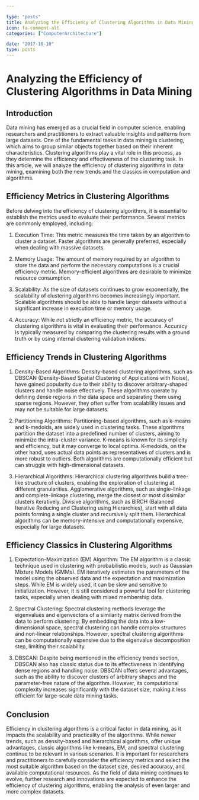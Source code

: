 ```yaml
---

type: "posts"
title: Analyzing the Efficiency of Clustering Algorithms in Data Mining
icon: fa-comment-alt
categories: ["ComputerArchitecture"]

date: "2017-10-10"
type: posts
---
```





# Analyzing the Efficiency of Clustering Algorithms in Data Mining

## Introduction

Data mining has emerged as a crucial field in computer science, enabling researchers and practitioners to extract valuable insights and patterns from large datasets. One of the fundamental tasks in data mining is clustering, which aims to group similar objects together based on their inherent characteristics. Clustering algorithms play a vital role in this process, as they determine the efficiency and effectiveness of the clustering task. In this article, we will analyze the efficiency of clustering algorithms in data mining, examining both the new trends and the classics in computation and algorithms.

## Efficiency Metrics in Clustering Algorithms

Before delving into the efficiency of clustering algorithms, it is essential to establish the metrics used to evaluate their performance. Several metrics are commonly employed, including:

1. Execution Time: This metric measures the time taken by an algorithm to cluster a dataset. Faster algorithms are generally preferred, especially when dealing with massive datasets.

2. Memory Usage: The amount of memory required by an algorithm to store the data and perform the necessary computations is a crucial efficiency metric. Memory-efficient algorithms are desirable to minimize resource consumption.

3. Scalability: As the size of datasets continues to grow exponentially, the scalability of clustering algorithms becomes increasingly important. Scalable algorithms should be able to handle larger datasets without a significant increase in execution time or memory usage.

4. Accuracy: While not strictly an efficiency metric, the accuracy of clustering algorithms is vital in evaluating their performance. Accuracy is typically measured by comparing the clustering results with a ground truth or by using internal clustering validation indices.

## Efficiency Trends in Clustering Algorithms

1. Density-Based Algorithms: Density-based clustering algorithms, such as DBSCAN (Density-Based Spatial Clustering of Applications with Noise), have gained popularity due to their ability to discover arbitrary-shaped clusters and handle noise effectively. These algorithms operate by defining dense regions in the data space and separating them using sparse regions. However, they often suffer from scalability issues and may not be suitable for large datasets.

2. Partitioning Algorithms: Partitioning-based algorithms, such as k-means and k-medoids, are widely used in clustering tasks. These algorithms partition the dataset into a predefined number of clusters, aiming to minimize the intra-cluster variance. K-means is known for its simplicity and efficiency, but it may converge to local optima. K-medoids, on the other hand, uses actual data points as representatives of clusters and is more robust to outliers. Both algorithms are computationally efficient but can struggle with high-dimensional datasets.

3. Hierarchical Algorithms: Hierarchical clustering algorithms build a tree-like structure of clusters, enabling the exploration of clustering at different granularities. Agglomerative algorithms, such as single-linkage and complete-linkage clustering, merge the closest or most dissimilar clusters iteratively. Divisive algorithms, such as BIRCH (Balanced Iterative Reducing and Clustering using Hierarchies), start with all data points forming a single cluster and recursively split them. Hierarchical algorithms can be memory-intensive and computationally expensive, especially for large datasets.

## Efficiency Classics in Clustering Algorithms

1. Expectation-Maximization (EM) Algorithm: The EM algorithm is a classic technique used in clustering with probabilistic models, such as Gaussian Mixture Models (GMMs). EM iteratively estimates the parameters of the model using the observed data and the expectation and maximization steps. While EM is widely used, it can be slow and sensitive to initialization. However, it is still considered a powerful tool for clustering tasks, especially when dealing with mixed membership data.

2. Spectral Clustering: Spectral clustering methods leverage the eigenvalues and eigenvectors of a similarity matrix derived from the data to perform clustering. By embedding the data into a low-dimensional space, spectral clustering can handle complex structures and non-linear relationships. However, spectral clustering algorithms can be computationally expensive due to the eigenvalue decomposition step, limiting their scalability.

3. DBSCAN: Despite being mentioned in the efficiency trends section, DBSCAN also has classic status due to its effectiveness in identifying dense regions and handling noise. DBSCAN offers several advantages, such as the ability to discover clusters of arbitrary shapes and the parameter-free nature of the algorithm. However, its computational complexity increases significantly with the dataset size, making it less efficient for large-scale data mining tasks.

## Conclusion

Efficiency in clustering algorithms is a critical factor in data mining, as it impacts the scalability and practicality of the algorithms. While newer trends, such as density-based and hierarchical algorithms, offer unique advantages, classic algorithms like k-means, EM, and spectral clustering continue to be relevant in various scenarios. It is important for researchers and practitioners to carefully consider the efficiency metrics and select the most suitable algorithm based on the dataset size, desired accuracy, and available computational resources. As the field of data mining continues to evolve, further research and innovations are expected to enhance the efficiency of clustering algorithms, enabling the analysis of even larger and more complex datasets.